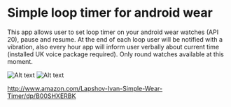 # Simple loop timer for android wear

This app allows user to set loop timer on your android wear watches (API 20), pause and resume. At the end of each loop user will be notified with a vibration, also every hour app will inform user verbally about current time (installed UK voice package required). Only round watches available at this moment. 

![Alt text](http://radikall.com/images/2015/01/16/3HLQe.th.png "Set timer" )
![Alt text](http://radikall.com/images/2015/01/16/D1gkR.th.png "Manage timer" )


http://www.amazon.com/Lapshov-Ivan-Simple-Wear-Timer/dp/B00SHXERBK
